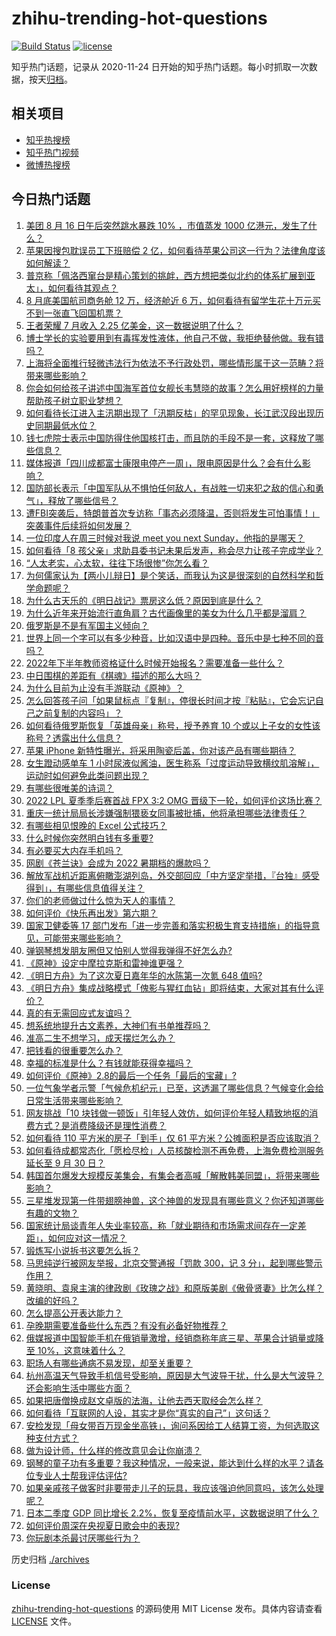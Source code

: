 # zhihu-trending-hot-questions

[![Build Status](https://github.com/justjavac/zhihu-trending-hot-questions/workflows/ci/badge.svg?branch=master)](https://github.com/justjavac/zhihu-trending-hot-questions/actions)
[![license](https://img.shields.io/github/license/justjavac/zhihu-trending-hot-questions)](https://github.com/justjavac/zhihu-trending-hot-questions/blob/master/LICENSE)

知乎热门话题，记录从 2020-11-24 日开始的知乎热门话题。每小时抓取一次数据，按天[归档](./archives)。

## 相关项目

- [知乎热搜榜](https://github.com/justjavac/zhihu-trending-top-search)
- [知乎热门视频](https://github.com/justjavac/zhihu-trending-hot-video)
- [微博热搜榜](https://github.com/justjavac/weibo-trending-hot-search)

## 今日热门话题

<!-- BEGIN -->
<!-- 最后更新时间 Wed Aug 17 2022 07:22:23 GMT+0800 (China Standard Time) -->

1. [美团 8 月 16 日午后突然跳水暴跌 10% ，市值蒸发 1000 亿港元，发生了什么？](https://www.zhihu.com/question/548646180)
1. [苹果因搜包耽误员工下班赔偿 2 亿，如何看待苹果公司这一行为？法律角度该如何解读？](https://www.zhihu.com/question/548609669)
1. [普京称「佩洛西窜台是精心策划的挑衅，西方想把类似北约的体系扩展到亚太」，如何看待其观点？](https://www.zhihu.com/question/548691694)
1. [8 月底美国航司商务舱 12 万，经济舱近 6 万，如何看待有留学生花十万元买不到一张直飞回国机票？](https://www.zhihu.com/question/548496106)
1. [王者荣耀 7 月收入 2.25 亿美金，这一数据说明了什么？](https://www.zhihu.com/question/548622416)
1. [博士学长的实验要用到有毒挥发性液体，他自己不做，我拒绝替他做。我有错吗？](https://www.zhihu.com/question/548624744)
1. [上海将全面推行轻微违法行为依法不予行政处罚，哪些情形属于这一范畴？将带来哪些影响？](https://www.zhihu.com/question/548672828)
1. [你会如何给孩子讲述中国海军首位女舰长韦慧晓的故事？怎么用好榜样的力量帮助孩子树立职业梦想？](https://www.zhihu.com/question/529453382)
1. [如何看待长江进入主汛期出现了「汛期反枯」的罕见现象，长江武汉段出现历史同期最低水位？](https://www.zhihu.com/question/548341238)
1. [钱七虎院士表示中国防得住他国核打击，而且防的手段不是一套，这释放了哪些信息？](https://www.zhihu.com/question/548626434)
1. [媒体报道「四川成都富士康限电停产一周」，限电原因是什么？会有什么影响？](https://www.zhihu.com/question/548531716)
1. [国防部长表示「中国军队从不惧怕任何敌人，有战胜一切来犯之敌的信心和勇气」，释放了哪些信号？](https://www.zhihu.com/question/548689108)
1. [遭FBI突袭后，特朗普首次专访称「事态必须降温，否则将发生可怕事情！」突袭事件后续将如何发展？](https://www.zhihu.com/question/548643476)
1. [一位印度人在周三时候对我说 meet you next Sunday，他指的是哪天？](https://www.zhihu.com/question/548208760)
1. [如何看待「8 孩父亲」求助县委书记未果后发声，称会尽力让孩子完成学业？](https://www.zhihu.com/question/548668842)
1. [“人太老实，心太软，往往下场很惨”你怎么看？](https://www.zhihu.com/question/547571668)
1. [为何儒家认为【两小儿辩日】是个笑话，而我认为这是很深刻的自然科学和哲学命题呢？](https://www.zhihu.com/question/548194542)
1. [为什么古天乐的《明日战记》票房这么低？原因到底是什么？](https://www.zhihu.com/question/548410436)
1. [为什么近年来开始流行直角肩？古代画像里的美女为什么几乎都是溜肩？](https://www.zhihu.com/question/546364995)
1. [俄罗斯是不是有军国主义倾向？](https://www.zhihu.com/question/541789611)
1. [世界上同一个字可以有多少种音，比如汉语中是四种。音乐中是七种不同的音吗？](https://www.zhihu.com/question/548062353)
1. [2022年下半年教师资格证什么时候开始报名？需要准备一些什么？](https://www.zhihu.com/question/547458443)
1. [中日围棋的差距有《棋魂》描述的那么大吗？](https://www.zhihu.com/question/23811900)
1. [为什么目前为止没有手游联动《原神》？](https://www.zhihu.com/question/548518338)
1. [怎么回答孩子问「如果鼠标点『复制』，停很长时间才按『粘贴』，它会忘记自己之前复制的内容吗」？](https://www.zhihu.com/question/534527194)
1. [如何看待俄罗斯恢复「英雄母亲」称号，授予养育 10 个或以上子女的女性该称号？透露出什么信息？](https://www.zhihu.com/question/548632222)
1. [苹果 iPhone 新特性曝光，将采用陶瓷后盖，你对该产品有哪些期待？](https://www.zhihu.com/question/548524286)
1. [女生蹬动感单车 1 小时尿液似酱油，医生称系「过度运动导致横纹肌溶解」，运动时如何避免此类问题出现？](https://www.zhihu.com/question/548594341)
1. [有哪些很唯美的诗词？](https://www.zhihu.com/question/547434811)
1. [2022 LPL 夏季季后赛首战 FPX 3:2 OMG 晋级下一轮，如何评价这场比赛？](https://www.zhihu.com/question/548661802)
1. [重庆一统计局局长涉嫌强制猥亵女同事被批捕，他将承担哪些法律责任？](https://www.zhihu.com/question/548565249)
1. [有哪些相见恨晚的 Excel 公式技巧？](https://www.zhihu.com/question/425868648)
1. [什么时候你突然明白钱有多重要?](https://www.zhihu.com/question/542951445)
1. [有必要买大内存手机吗？](https://www.zhihu.com/question/548563334)
1. [网剧《苍兰诀》会成为 2022 暑期档的爆款吗？](https://www.zhihu.com/question/547353039)
1. [解放军战机近距离俯瞰澎湖列岛，外交部回应「中方坚定举措，『台独』感受得到」，有哪些信息值得关注？](https://www.zhihu.com/question/548664697)
1. [你们的老师做过什么惊为天人的事情？](https://www.zhihu.com/question/67013987)
1. [如何评价《快乐再出发》第六期？](https://www.zhihu.com/question/547742671)
1. [国家卫健委等 17 部门发布「进一步完善和落实积极生育支持措施」的指导意见，可能带来哪些影响？](https://www.zhihu.com/question/548652681)
1. [弹钢琴想发朋友圈但又怕别人觉得我弹得不好怎么办?](https://www.zhihu.com/question/546578978)
1. [《原神》设定中摩拉克斯和雷神谁更强？](https://www.zhihu.com/question/484097516)
1. [《明日方舟》为了这次夏日嘉年华的水陈第一次氪 648 值吗?](https://www.zhihu.com/question/547685177)
1. [《明日方舟》集成战略模式「傀影与猩红血钻」即将结束，大家对其有什么评价？](https://www.zhihu.com/question/548528508)
1. [真的有无需回应式友谊吗？](https://www.zhihu.com/question/548568879)
1. [想系统地提升古文素养，大神们有书单推荐吗？](https://www.zhihu.com/question/40162866)
1. [准高二生不想学习，成天摆烂怎么办？](https://www.zhihu.com/question/548610950)
1. [把钱看的很重要怎么办？](https://www.zhihu.com/question/547840978)
1. [幸福的标准是什么？有钱就能获得幸福吗？](https://www.zhihu.com/question/548192767)
1. [如何评价《原神》2.8的最后一个任务「最后的宝藏」?](https://www.zhihu.com/question/548631572)
1. [一位气象学者示警「气候危机纪元」已至，这透漏了哪些信息？气候变化会给日常生活带来哪些影响？](https://www.zhihu.com/question/548454294)
1. [网友挑战「10 块钱做一顿饭」引年轻人效仿，如何评价年轻人精致地抠的消费方式？是消费降级还是理性消费？](https://www.zhihu.com/question/548618894)
1. [如何看待 110 平方米的房子「到手」仅 61 平方米？公摊面积是否应该取消？](https://www.zhihu.com/question/548595607)
1. [如何看待成都常态化「愿检尽检」人员核酸检测不再免费，上海免费检测服务延长至 9 月 30 日？](https://www.zhihu.com/question/548386437)
1. [韩国首尔爆发大规模反美集会，有集会者高喊「解散韩美同盟」，将带来哪些影响？](https://www.zhihu.com/question/548586125)
1. [三星堆发现第一件带翅膀神兽，这个神兽的发现具有哪些意义？你还知道哪些有趣的文物？](https://www.zhihu.com/question/548522922)
1. [国家统计局谈青年人失业率较高，称「就业期待和市场需求间存在一定差距」，如何应对这一情况？](https://www.zhihu.com/question/548485771)
1. [锻炼写小说拆书这要怎么拆？](https://www.zhihu.com/question/499826952)
1. [马思纯逆行被网友举报，北京交警通报「罚款 300，记 3 分」，起到哪些警示作用？](https://www.zhihu.com/question/548592453)
1. [黄晓明、袁泉主演的律政剧《玫瑰之战》和原版美剧《傲骨贤妻》比怎么样？改编的好吗？](https://www.zhihu.com/question/547564776)
1. [怎么提高公开表达能力？](https://www.zhihu.com/question/462713190)
1. [孕晚期需要准备些什么东西？有没有必备好物推荐？](https://www.zhihu.com/question/542535894)
1. [俄媒报道中国智能手机在俄销量激增，经销商称年底三星、苹果合计销量或降至 10%，这意味着什么？](https://www.zhihu.com/question/548250255)
1. [职场人有哪些通病不易发现，却至关重要？](https://www.zhihu.com/question/548607634)
1. [杭州高温天气导致手机信号受影响，原因是大气波导干扰，什么是大气波导？还会影响生活中哪些方面？](https://www.zhihu.com/question/548504254)
1. [如果把唐僧换成赵文卓版的法海，让他去西天取经会怎么样？](https://www.zhihu.com/question/400403783)
1. [如何看待「互联网的人设，其实才是你“真实的自己”」这句话？](https://www.zhihu.com/question/548142123)
1. [安检发现「母女带百万现金坐高铁」，询问系因给工人结算工资，为何选取这种支付方式？](https://www.zhihu.com/question/548461782)
1. [做为设计师，什么样的修改意见会让你崩溃？](https://www.zhihu.com/question/546433068)
1. [钢琴的童子功有多重要？我这种情况，一般来说，能达到什么样的水平？请各位专业人士帮我评估评估?](https://www.zhihu.com/question/547413918)
1. [如果亲戚孩子做客时非要带走儿子的玩具，我应该强迫他同意吗，该怎么处理呢？](https://www.zhihu.com/question/362768465)
1. [日本二季度 GDP 同比增长 2.2%，恢复至疫情前水平，这数据说明了什么？](https://www.zhihu.com/question/548494446)
1. [如何评价周深在央视夏日歌会中的表现?](https://www.zhihu.com/question/548299589)
1. [你玩剧本杀最讨厌哪些行为？](https://www.zhihu.com/question/544983312)

<!-- END -->

历史归档 [./archives](./archives)

### License

[zhihu-trending-hot-questions](https://github.com/justjavac/zhihu-trending-hot-questions)
的源码使用 MIT License 发布。具体内容请查看 [LICENSE](./LICENSE) 文件。
